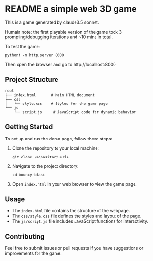 # README a simple web 3D game 

This is a game generated by claude3.5 sonnet. 

Humain note: the first playable version of the game took 3 prompting/debugging iterations and ~10 mins in total. 

To test the game:
```
python3 -m http.server 8000
```
Then open the browser and go to http://localhost:8000


## Project Structure

```
root
├── index.html       # Main HTML document
├── css
│   └── style.css    # Styles for the game page
└── js
    └── script.js     # JavaScript code for dynamic behavior
```

## Getting Started

To set up and run the demo page, follow these steps:

1. Clone the repository to your local machine:
   ```
   git clone <repository-url>
   ```

2. Navigate to the project directory:
   ```
   cd bouncy-blast
   ```

3. Open `index.html` in your web browser to view the game page.

## Usage

- The `index.html` file contains the structure of the webpage.
- The `css/style.css` file defines the styles and layout of the page.
- The `js/script.js` file includes JavaScript functions for interactivity.

## Contributing

Feel free to submit issues or pull requests if you have suggestions or improvements for the game.
